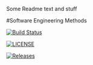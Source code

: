 Some Readme text and stuff

#Software Engineering Methods

[![Build Status](https://travis-ci.org/iainmclachlan/sem.svg?branch=master)](https://travis-ci.org/iainmclachlan/sem)

[![LICENSE](https://img.shields.io/github/license/iainmclachlan/sem.svg?style=flat-square)](https://github.com/<github-username>/sem/blob/master/LICENSE)

[![Releases](https://img.shields.io/github/release/iainmclachlan/sem/all.svg?style=flat-square)](https://github.com/<github-username>/sem/releases)



